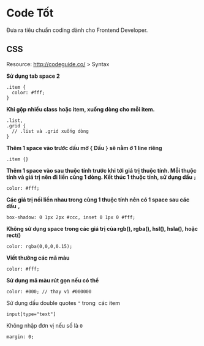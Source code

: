 # Code Tốt
Đưa ra tiêu chuẩn coding dành cho Frontend Developer.

## CSS
Resource: http://codeguide.co/ > Syntax

**Sử dụng tab space 2**

```
.item {
  color: #fff;
}
```

**Khi gộp nhiều class hoặc item, xuống dòng cho mỗi item.**

```
.list,
.grid {
  // .list và .grid xuống dòng
}
```

**Thêm 1 space vào trước dấu mở `{`
Dấu `}` sẽ nằm ở 1 line riêng**

```
.item {}
```

**Thêm 1 space vào sau thuộc tính trước khi tới giá trị thuộc tính.
Mỗi thuộc tính và giá trị nên đi liền cùng 1 dòng.
Kết thúc 1 thuộc tính, sử dụng dấu `;`**

```
color: #fff;
```

**Các giá trị nối liền nhau trong cùng 1 thuộc tính nên có 1 space sau các dấu `,`**

```
box-shadow: 0 1px 2px #ccc, inset 0 1px 0 #fff;
```

**Không sử dụng space trong các giá trị của rgb(), rgba(), hsl(), hsla(), hoặc rect()**

```
color: rgba(0,0,0,0.15);
```

 **Viết thường các mã màu**
 
 ```
 color: #fff;
 ```
 
 **Sử dụng mã màu rút gọn nếu có thể**
 
 ```
 color: #000; // thay vì #000000
 ```
 
 Sử dụng dấu double quotes `"` trong  các item
 
 ```
 input[type="text"]
 ```
 
 Không nhập đơn vị nếu số là `0`
 
 ```
 margin: 0;
 ```

 
